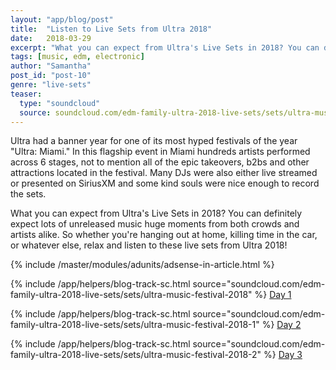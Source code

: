 ```yaml
---
layout: "app/blog/post"
title:  "Listen to Live Sets from Ultra 2018"
date:   2018-03-29
excerpt: "What you can expect from Ultra's Live Sets in 2018? You can definitely expect lots of unreleased music huge moments from both crowds and artists alike."
tags: [music, edm, electronic]
author: "Samantha"
post_id: "post-10"
genre: "live-sets"
teaser:
  type: "soundcloud"
  source: soundcloud.com/edm-family-ultra-2018-live-sets/sets/ultra-music-festival-2018
---
```

Ultra had a banner year for one of its most hyped festivals of the year "Ultra: Miami." In this flagship event in Miami hundreds artists performed across 6 stages, not to mention all of the epic takeovers, b2bs and other attractions located in the festival. Many DJs were also either live streamed or presented on SiriusXM and some kind souls were nice enough to record the sets.

What you can expect from Ultra's Live Sets in 2018?
You can definitely expect lots of unreleased music huge moments from both crowds and artists alike. So whether you're hanging out at home, killing time in the car, or whatever else, relax and listen to these live sets from Ultra 2018!

{% include /master/modules/adunits/adsense-in-article.html %}


{% include /app/helpers/blog-track-sc.html source="soundcloud.com/edm-family-ultra-2018-live-sets/sets/ultra-music-festival-2018" %}
[Day 1](https://soundcloud.com/edm-family-ultra-2018-live-sets/sets/ultra-music-festival-2018)

{% include /app/helpers/blog-track-sc.html source="soundcloud.com/edm-family-ultra-2018-live-sets/sets/ultra-music-festival-2018-1" %}
[Day 2](https://soundcloud.com/edm-family-ultra-2018-live-sets/sets/ultra-music-festival-2018-1)

{% include /app/helpers/blog-track-sc.html source="soundcloud.com/edm-family-ultra-2018-live-sets/sets/ultra-music-festival-2018-2" %}
[Day 3](https://soundcloud.com/edm-family-ultra-2018-live-sets/sets/ultra-music-festival-2018-2)
